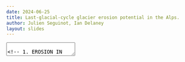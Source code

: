 ```yaml
---
date: 2024-06-25
title: Last-glacial-cycle glacier erosion potential in the Alps.
author: Julien Seguinot, Ian Delaney
layout: slides
---
```


<!-- can't be moved to template -->
<section data-markdown data-separator-notes="^:::">
<textarea data-template>

<!-- 1. EROSION IN THE ALPS ------------------------------------------------->

<!-- .slide: data-background-image="https://live.staticflickr.com/65535/48844296952_0d9aa1b952_k.jpg" -->

<div class="titlebox fragment fade-out" data-fragment-index="1" >

**Last-glacial-cycle glacier erosion potential in the Alps**,
[J. Seguinot](https://juseg.dev), I. Delaney, 25 Apr 2024.

</div>

---

### Empirical glacier erosion laws

<div class="flex">
  <div>
    $$ \dot{e} = K_\mathrm{g} u_\mathrm{b}^l $$
  </div>
  <div class="fragment">
$$ e =  K_\mathrm{g} \int u_\mathrm{b}^l dt $$
  </div>
</div>

K        | l        | Reference
-------- | -------- | -----------
1e-4     | 1        | [Humphrey & Raymond (1994)](https://doi.org/10.3189/s0022143000012429)
2.7e-7   | 2.02     | [Herman et al. (2015)](https://doi.org/10.1126/science.aab2386)
5.2e-11  | 2.34     | [Koppes et al. (2015)](https://doi.org/10.1038/nature15385)
1.665e-4 | 0.6459   | [Cook et al. (2020)](https://doi.org/10.1038/s41467-020-14583-8)

<!-- .element: class="fragment" -->

---

### Cumulative erosion potential

![alpero-f01](https://esurf.copernicus.org/articles/9/923/2021/esurf-9-923-2021-f01-web.png) <!-- .element: height="540" -->

---

### Erosion rate animation
<!-- .element: style="display: none" -->

<!-- .slide: data-background-iframe="https://player.vimeo.com/video/503162771?autoplay=1&loop=1&color=ffffff&title=0&byline=0&portrait=0" -->

---

### Erosion volumes animation
<!-- .element: style="display: none" -->

<!-- .slide: data-background-iframe="https://player.vimeo.com/video/512478926?autoplay=1&loop=1&color=ffffff&title=0&byline=0&portrait=0" -->

---

### Potential erosion volumes

![alpero-f02](https://esurf.copernicus.org/articles/9/923/2021/esurf-9-923-2021-f02-web.png) <!-- .element: height="540" -->

---

### Erosion spatial migration

![alpero-f03](https://esurf.copernicus.org/articles/9/923/2021/esurf-9-923-2021-f03-web.png)

---

### Erosion altitude animation
<!-- .element: style="display: none" -->

<!-- .slide: data-background-iframe="https://player.vimeo.com/video/512479008?autoplay=1&loop=1&color=ffffff&title=0&byline=0&portrait=0" -->

---

### Potential erosion "hypsogram"

![alpero-f04](https://esurf.copernicus.org/articles/9/923/2021/esurf-9-923-2021-f04-web.png)

---

### Climate control on erosion

![alpero-f07](https://esurf.copernicus.org/articles/9/923/2021/esurf-9-923-2021-f07-web.png) <!-- .element: height="540" -->

---

### Conclusions

- Very strong localization of rapid erosion.
- Gravitational drag speeds up deglacial erosion.
- Erosion slowdown counterbalances ice expansion.
- Rapid erosion migrates along valleys with climate.
- Varied glacial stages formed the Alpine landscape.

![alpero-f08](https://esurf.copernicus.org/articles/9/923/2021/esurf-9-923-2021-f08-web.jpg)

---

### More on the Alps

- J. Seguinot, S. Ivy-Ochs, G. Jouvet, M. Huss, M. Funk, and F. Preusser.
  Modelling last glacial cycle ice dynamics in the Alps.
  [The Cryosphere](https://doi.org/10.5194/tc-12-3265-2018), 2018.

- J. Seguinot and I. Delaney.
  Last-glacial-cycle glacier erosion potential in the Alps.
  [ESurf](https://doi.org/10.5194/esurf-9-923-2021), 2021.

- Datasets
  ([aggregated](https://doi.org/10.5281/zenodo.1423159),
   [continuous](https://doi.org/10.5281/zenodo.1423175),
   [erosion](https://doi.org/10.5281/zenodo.4495418))

https://juseg.dev/publications/

Please download & re-use!

---

<!-- 2. GOING GLOBAL -------------------------------------------------------->

<!-- .slide: data-auto-animate -->
### Alps modelling workflow

<div class='flex'>
 <div class='box flex' data-id='hyoga' style='border: none'>
  <div>
   <div class='box' data-id='t'>T</div>
   <div class='box' data-id='p'>P</div>
   <div class='box' data-id='z'>z</div>
  </div>
  <div data-id='arrow1'>→</div>
  <div>
   <div class='box blue'>Python
    <pre>pism-palseries</pre>
   </div>
   <div class='box green'>GRASS GIS
    <pre>r.in.worldclim.py</pre>
    <pre>r.out.pism.py</pre>
    <pre>...</pre>
   </div>
  </div>
  <div>
   <div class='box pink' data-id='pism'>PISM
    <pre>pism-palwrapper</pre>
   </div>
   <div>↓</div>
   <div class='box blue'>Python
    <pre>cartowik</pre>
    <pre>iceplotlib</pre>
    <pre>...</pre>
   </div>
  </div>
 </div>
 <div data-id='arrow2'>→</div>
 <div>
  <div class='box' data-id='nc'>.nc</div>
  <div class='box' data-id='pdf'>.pdf</div>
  <div class='box' data-id='mp4'>.mp4</div>
 </div>
</div>

---

<!-- .slide: data-auto-animate data-auto-animate-duration="2s" -->
### Global modelling workflow

<div class='flex'>
 <div class='box blue flex' data-id='hyoga'>
  <div>
   <div class='box' data-id='t'>T</div>
   <div class='box' data-id='p'>P</div>
   <div class='box' data-id='z'>z</div>
  </div>
  <div data-id='arrow1' style='padding: 0.5em'>→</div>
  <div class='box purple' data-id='pism'>CF-ISM</div>
  <div style='align-self: start; padding: 1em'>hyoga</div>
 </div>
 <div data-id='arrow2' style='padding: 0.5em'>→</div>
 <div>
  <div class='box' data-id='nc'>.nc</div>
  <div class='box' data-id='pdf'>.pdf</div>
  <div class='box' data-id='mp4'>.mp4</div>
 </div>
</div>

---


### Hyoga paleoglacier modelling framework

```python [4-7|9-11|13-14|16-17]
import hyoga
import xarray

# coordinate system and bounds
domain = dict(
    crs='epsg:32632',
    bounds=[150e3, 4820e3, 1050e3, 5420e3])

# input files
hyoga.open.bootstrap(**domain).to_netcdf('boot.nc')
hyoga.open.atmosphere(**domain).to_netcdf('atm.nc')

# TODO run PISM
# pismr -i boot.nc [...] -o out.nc

# plot output
xarray.open_dataset('out.nc').hyoga.plot.ice_margin()
```

---

### Online documentation

<iframe data-src="https://hyoga.io/en/stable/examples/index.html#interpolation" width="960" height="540"></iframe>

---

### Modelling domains

![Hyoga domains](https://hyoga.readthedocs.io/en/world/_images/sphx_glr_plot_modelling_domains_001.png)

---

<!-- FIXME thank Anafi -->

### Thank you <!-- .element style="top: 1em" -->

<!-- .slide: data-background-image="" -->

Photo: Anafi, GR, [2021](https://www.flickr.com/photos/pyjeo/49298829236/)
<!-- .element: class="credit" -->

---

<!-- 3. APPENDIX SLIDES ----------------------------------------------------->

<!-- .slide: data-visibility="uncounted" -->
### Modelling setup

Tool: **Parallel** Ice Sheet Model ([PISM](https://pism.io)) <br><small>
 (3D enthalpy balance, polythermal SIA, pseudo-plastic till SSA, <br>
 PDD mass balance, bedrock heat diffusion, viscoelastic lithosphere) </small>

Method: simulation of the **last glacial cycle** <br><small>
 (120--0 ka, 1x1 km x 20 m, 576 processors, 33 days) </small>

---

<!-- .slide: data-visibility="uncounted" -->
### Present-based spatial inputs

![alpcyc-f01](https://tc.copernicus.org/articles/12/3265/2018/tc-12-3265-2018-f01-web.png)

<!-- Data: WorldClim; ERA-Interim; Goutorbe et al., 2011. -->

---

<!-- .slide: data-visibility="uncounted" -->
### Paleoclimate inputs

- Time-dependent **temperature** change from
  - <span class="blue">GRIP</span> Greenland ice $\delta^{18}O$
  - <span class="red">EPICA</span> Antarctic ice $\delta^{18}O$
  - <span class="green">MD01-2444</span> sediment $U^{K'}_{37}$
  - linearly scaled to LGM ice extent

- Two **precipitation** parametrizations
  - Constant in time
  - Decreased with temperature

---

<!-- .slide: data-visibility="uncounted" -->
### Temperature forcing and modelled ice volume

![alpcyc-f02](https://tc.copernicus.org/articles/12/3265/2018/tc-12-3265-2018-f02-web.png)

<!-- Ice volume fluctuations are **rapid**, but smaller with *EPICA* forcing. -->
<!-- These fluctuations are **smoothed**, in **reduced** precipitation runs. -->

<!-- Data: Dansgaard et al., 1993; Jouzel et al., 2007; Martrat et al., 2007 -->


---

<!-- .slide: data-visibility="uncounted" -->
### Sensitivity to paleoclimate

![alpero-f05](https://esurf.copernicus.org/articles/9/923/2021/esurf-9-923-2021-f05-web.png)

---

<!-- .slide: data-visibility="uncounted" -->
### Sensitivity to erosion law

![alpero-f06](https://esurf.copernicus.org/articles/9/923/2021/esurf-9-923-2021-f06-web.png) <!-- .element: height="540" -->

<!-- can't be moved to template -->
</textarea>
</section>
